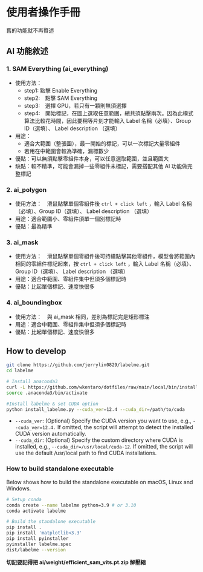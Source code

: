 # 使用者操作手冊
舊的功能就不再贅述

## AI 功能敘述
### 1. SAM Everything (ai_everything)
- 使用方法：
    - step1:    點擊 Enable Everything
    - step2:　點擊 SAM Everything
    - step3:　選擇 GPU，若只有一顆則無須選擇
    - step4:　開始標記，在圖上選取任意範圍，總共須點擊兩次。因為此模式算法比較花時間，因此要稍等片刻才能輸入 Label 名稱（必填）、Group ID（選填）、 Label description （選填）
- 用途：
    - 適合大範圍（整張圖），最一開始的標記，可以一次標記大量零組件
    - 若用在中範圍會較為準確，漏標數少
- 優點：可以無須點擊零組件本身，可以任意選取範圍，並且範圍大
- 缺點：較不精準，可能會漏掉一些零組件未標記，需要搭配其他 AI 功能做完整標記
### 2. ai_polygon
- 使用方法：　滑鼠點擊單個零組件後 `ctrl + click left` ，輸入 Label 名稱（必填）、Group ID（選填）、 Label description （選填）
- 用途：適合範圍小、零組件須單一個別標記時
- 優點：最為精準

### 3. ai_mask
- 使用方法：　滑鼠點擊單個零組件後可持續點擊其他零組件，模型會將範圍內相同的零組件標記起來，按 `ctrl + click left` ，輸入 Label 名稱（必填）、Group ID（選填）、 Label description （選填）
- 用途：適合中範圍、零組件集中但須多個標記時
- 優點：比起單個標記、速度快很多

### 4. ai_boundingbox
- 使用方法：　與 ai_mask 相同，差別為標記完是矩形標注
- 用途：適合中範圍、零組件集中但須多個標記時
- 優點：比起單個標記、速度快很多

## How to develop

```bash
git clone https://github.com/jerrylin0829/labelme.git
cd labelme

# Install anaconda3 
curl -L https://github.com/wkentaro/dotfiles/raw/main/local/bin/install_anaconda3.sh | bash -s .
source .anaconda3/bin/activate

#Install labelme & set CUDA option
python install_labelme.py --cuda_ver=12.4 --cuda_dir=/path/to/cuda

```
- `--cuda_ver`: (Optional) Specify the CUDA version you want to use, e.g., ``--cuda_ver=12.4.`` If omitted, the script will attempt to detect the installed CUDA version automatically.
- `--cuda_dir`: (Optional) Specify the custom directory where CUDA is installed, e.g., `--cuda_dir=/usr/local/cuda-12`. If omitted, the script will use the default /usr/local path to find CUDA installations.

### How to build standalone executable

Below shows how to build the standalone executable on macOS, Linux and Windows.  

```bash
# Setup conda
conda create --name labelme python=3.9 # or 3.10
conda activate labelme

# Build the standalone executable
pip install .
pip install 'matplotlib<3.3'
pip install pyinstaller
pyinstaller labelme.spec
dist/labelme --version
```

**切記要記得把 ai/weight/efficient_sam_vits.pt.zip 解壓縮**